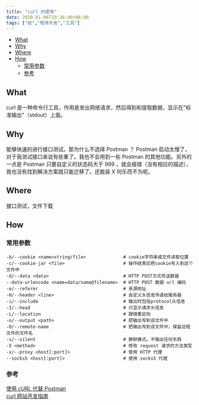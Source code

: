 ```yaml
---
title: "curl 的使用"
date: 2020-01-06T19:36:40+08:00
tags: ["技","程序开发","工具"]
---
```


<!-- vim-markdown-toc GitLab -->

* [What](#what)
* [Why](#why)
* [Where](#where)
* [How](#how)
  * [常用参数](#常用参数)
  * [参考](#参考)

<!-- vim-markdown-toc -->

## What

curl 是一种命令行工具，作用是发出网络请求，然后得到和提取数据，显示在"标准输出"（stdout）上面。

## Why

能够快速的进行接口测试。那为什么不选择 Postman ？ Postman 启动太慢了，对于我测试接口来说有些重了。我也不会用到一些 Postman 的其他功能。另外的一点是 Postman 只要自定义的状态码大于 999 ，就会报错（没有相应的描述），我也没有找到解决方案就只能迁移了。还能装 X 何乐而不为呢。

## Where

接口测试，文件下载

## How

### 常用参数

```
-b/--cookie <name=string/file>              # cookie字符串或文件读取位置
-c/--cookie-jar <file>                      # 操作结束后把cookie写入到这个文件中
-d/--data <data>                            # HTTP POST方式传送数据
--data-urlencode <name=data/name@filename>  # HTTP POST 数据 url 编码
-e/--referer                                # 来源网址
-H/--header <line>                          # 自定义头信息传递给服务器
-i/--include                                # 输出时包括protocol头信息
-I/--head                                   # 只显示请求头信息
-L/--location                               # 跟随重定向
-o/--output <path>                          # 把输出写到该文件中
-O/--remote-name                            # 把输出写到该文件中，保留远程文件的文件名
-s/--silent                                 # 静默模式。不输出任何东西
-X <method>                                 # 修改 request 请求的方法类型
-x/--proxy <host[:port]>                    # 使用 HTTP 代理
--socks5 <host[:port]>                      # 使用 socks5 代理
```

### 参考

[使用 cURL 代替 Postman](https://blog.wangmao.me/awesome-curl.html)  
[curl 网站开发指南](http://www.ruanyifeng.com/blog/2011/09/curl.html)
